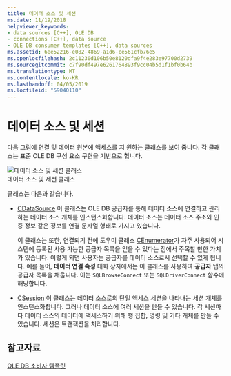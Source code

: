 ```yaml
---
title: 데이터 소스 및 세션
ms.date: 11/19/2018
helpviewer_keywords:
- data sources [C++], OLE DB
- connections [C++], data source
- OLE DB consumer templates [C++], data sources
ms.assetid: 6ee52216-e082-4869-a1d6-ce561cfb76e5
ms.openlocfilehash: 2c11230d106b50e8120dfa9f4e283e97700d2739
ms.sourcegitcommit: c7f90df497e6261764893f9cc04b5d1f1bf0b64b
ms.translationtype: MT
ms.contentlocale: ko-KR
ms.lasthandoff: 04/05/2019
ms.locfileid: "59040110"
---
```

# <a name="data-sources-and-sessions"></a>데이터 소스 및 세션

다음 그림에 연결 및 데이터 원본에 액세스를 지 원하는 클래스를 보여 줍니다. 각 클래스는 표준 OLE DB 구성 요소 구현을 기반으로 합니다.

![데이터 소스 및 세션 클래스](../../data/oledb/media/vcdatasourcesessionclasses.gif "데이터 소스 및 세션 클래스") <br/>
데이터 소스 및 세션 클래스

클래스는 다음과 같습니다.

- [CDataSource](../../data/oledb/cdatasource-class.md)  이 클래스는 OLE DB 공급자를 통해 데이터 소스에 연결하고 관리하는 데이터 소스 개체를 인스턴스화합니다. 데이터 소스는 데이터 소스 주소와 인증 정보 같은 정보를 연결 문자열 형태로 가지고 있습니다.

   이 클래스는 또한, 연결되기 전에 도우미 클래스 [CEnumerator](../../data/oledb/cenumerator-class.md)가 자주 사용되어 시스템에 등록된 사용 가능한 공급자 목록을 얻을 수 있다는 점에서 주목할 만한 가치가 있습니다. 이렇게 되면 사용자는 공급자를 데이터 소스로서 선택할 수 있게 됩니다. 예를 들어, **데이터 연결 속성** 대화 상자에서는 이 클래스를 사용하여 **공급자** 탭의 공급자 목록을 채웁니다. 이는 `SQLBrowseConnect` 또는 `SQLDriverConnect` 함수에 해당합니다.

- [CSession](../../data/oledb/csession-class.md)  이 클래스는 데이터 소스로의 단일 액세스 세션을 나타내는 세션 개체를 인스턴스화합니다. 그러나 데이터 소스에 여러 세션을 만들 수 있습니다. 각 세션마다 데이터 소스의 데이터에 액세스하기 위해 행 집합, 명령 및 기타 개체를 만들 수 있습니다. 세션은 트랜잭션을 처리합니다.

## <a name="see-also"></a>참고자료

[OLE DB 소비자 템플릿](../../data/oledb/ole-db-consumer-templates-cpp.md)

